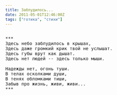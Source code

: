 ```yaml
---
title: Заблудилось...
date: 2011-05-01T12:46:00Z
tags: ["готика", "стихи"]
---
```


<pre>

***
Здесь небо заблудилось в крышах,
Здесь даже громкий крик твой не услышат.
Здесь губы врут как дышат.
Здесь нет людей -- здесь только мыши.

Надежды нет, огонь туши.
В телах осколками души,
В тенях обломками тиши,
Забыв про жизнь, живи, живи...
***



</pre>